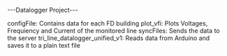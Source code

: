 ---Datalogger Project---

configFile: Contains data for each FD building
plot_vfi: Plots Voltages, Frequiency and Current of the monitored line
syncFiles: Sends the data to the server
tri_line_datalogger_unified_v1: Reads data from Arduino and saves it to a plain text file
